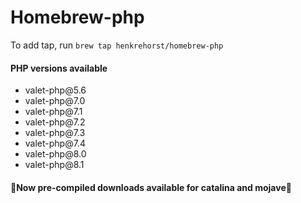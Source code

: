# Homebrew-php

To add tap, run `brew tap henkrehorst/homebrew-php`

<h4>PHP versions available</h4>

<uL>
<li>valet-php@5.6</li>
<li>valet-php@7.0</li>
<li>valet-php@7.1</li>
<li>valet-php@7.2</li>
<li>valet-php@7.3</li>
<li>valet-php@7.4</li>
<li>valet-php@8.0</li>
<li>valet-php@8.1</li>
</ul>

<h4>🚀Now pre-compiled downloads available for catalina and mojave🚀</h4>
